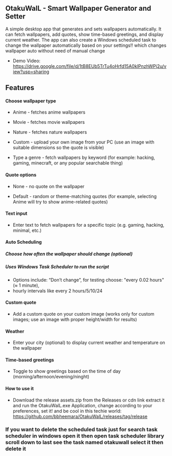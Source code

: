 ## OtakuWalL - Smart Wallpaper Generator and Setter

A simple desktop app that generates and sets wallpapers automatically. It can fetch wallpapers, add quotes, show time-based greetings, and display current weather. The app can also create a Windows scheduled task to change the wallpaper automatically based on your settings!! which changes wallpaper auto without need of manual change
- Demo Video: https://drive.google.com/file/d/1tB8EUb5TrTu4oHrfd15A0klPnzhWPj2u/view?usp=sharing
## Features

#### Choose wallpaper type

- Anime -  fetches anime wallpapers

- Movie - fetches movie wallpapers

- Nature - fetches nature wallpapers

- Custom - upload your own image from your PC (use an image with suitable dimensions so the quote is visible)

- Type a genre - fetch wallpapers by keyword (for example: hacking, gaming, minecraft, or any popular searchable thing)

#### Quote options

- None - no quote on the wallpaper

- Default - random or theme-matching quotes (for example, selecting Anime will try to show anime-related quotes)

#### Text  input

- Enter text to fetch wallpapers for a specific topic (e.g. gaming, hacking, minimal, etc.)

#### Auto Scheduling

#####  Choose how often the wallpaper should change (optional)

#####  Uses Windows Task Scheduler to run the script

- Options include: “Don’t change”, for testing choose: "every 0.02 hours" (≈ 1 minute),
-  hourly intervals like every 2 hours/5/10/24

#### Custom quote

- Add a custom quote on your custom image (works only for custom images; use an image with proper height/width for results)

#### Weather

- Enter your city (optional) to display current weather and temperature on the wallpaper

#### Time-based greetings

- Toggle to show greetings based on the time of day (morning/afternoon/evening/ninght)

#### How to use it
- Download the release assets.zip  from the Releases or cdn link extract it and run the OtakuWalL.exe Application, change according to your preferences, set it! and be cool in this techie world:
  https://github.com/bbheemara/OtakuWalL/releases/tag/release

### If you want to delete the scheduled task just for search task scheduler in windows open it then open task scheduler library scroll down to last see the task named otakuwall select it then delete it
